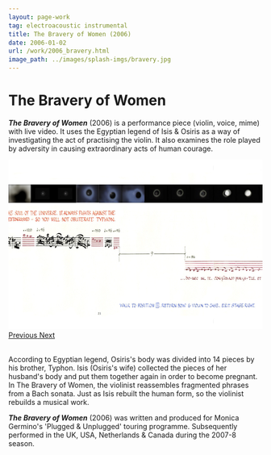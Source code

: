 ```yaml
---
layout: page-work
tag: electroacoustic instrumental
title: The Bravery of Women (2006)
date: 2006-01-02
url: /work/2006_bravery.html
image_path: ../images/splash-imgs/bravery.jpg
---
```

# The Bravery of Women

_**The Bravery of Women**_ (2006) is a performance piece (violin, voice, mime) with live video. It uses the Egyptian legend of Isis & Osiris as a way of investigating the act of practising the violin. It also examines the role played by adversity in causing extraordinary acts of human courage.

<div id="carouselExampleFade" class="carousel slide carousel-fade" data-ride="carousel">
  <div class="carousel-inner">
    <div class="carousel-item active">
      <img src="/images/bravery/bravery1.jpg" class="d-block w-80" alt="...">
    </div>
  </div>
  <a class="carousel-control-prev" href="#carouselExampleFade" role="button" data-slide="prev">
    <span class="carousel-control-prev-icon" aria-hidden="true"></span>
    <span class="sr-only">Previous</span>
  </a>
  <a class="carousel-control-next" href="#carouselExampleFade" role="button" data-slide="next">
    <span class="carousel-control-next-icon" aria-hidden="true"></span>
    <span class="sr-only">Next</span>
  </a>
</div>
<br>

According to Egyptian legend, Osiris's body was divided into 14 pieces by his brother, Typhon. Isis (Osiris's wife) collected the pieces of her husband's body and put them together again in order to become pregnant. In The Bravery of Women, the violinist reassembles fragmented phrases from a Bach sonata. Just as Isis rebuilt the human form, so the violinist rebuilds a musical work.

_**The Bravery of Women**_ (2006) was written and produced for Monica Germino's 'Plugged & Unplugged' touring programme. Subsequently performed in the UK, USA, Netherlands & Canada during the 2007-8 season.